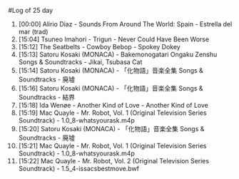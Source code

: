 #Log of 25 day

1. [00:00] Alirio Diaz - Sounds From Around The World: Spain - Estrella del mar (trad)
1. [15:04] Tsuneo Imahori - Trigun - Never Could Have Been Worse
1. [15:12] The Seatbelts - Cowboy Bebop - Spokey Dokey
1. [15:13] Satoru Kosaki (MONACA) - Bakemonogatari Ongaku Zenshu Songs & Soundtracks - Jikai, Tsubasa Cat
1. [15:14] Satoru Kosaki (MONACA) - 「化物語」音楽全集 Songs & Soundtracks - 廃墟
1. [15:16] Satoru Kosaki (MONACA) - 「化物語」音楽全集 Songs & Soundtracks - 結界
1. [15:18] Ida Wenøe - Another Kind of Love - Another Kind of Love
1. [15:19] Mac Quayle - Mr. Robot, Vol. 1 (Original Television Series Soundtrack) - 1.0_8-whatsyourask.m4p
1. [15:20] Satoru Kosaki (MONACA) - 「化物語」音楽全集 Songs & Soundtracks - 廃墟
1. [15:21] Mac Quayle - Mr. Robot, Vol. 1 (Original Television Series Soundtrack) - 1.0_8-whatsyourask.m4p
1. [15:22] Mac Quayle - Mr. Robot, Vol. 2 (Original Television Series Soundtrack) - 1.5_4-issacsbestmove.bwf
